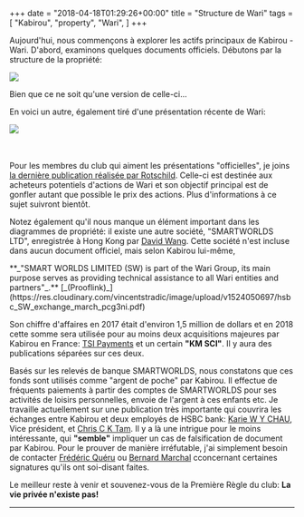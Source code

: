 +++
date = "2018-04-18T01:29:26+00:00"
title = "Structure de Wari"
tags = [
    "Kabirou",
    "property",
    "Wari",
]
+++

Aujourd'hui, nous commençons à explorer les actifs principaux de Kabirou - Wari. D'abord, examinons quelques documents officiels. Débutons par la structure de la propriété:
<div class="container" style="width:auto">
  <a target="blank" href="https://res.cloudinary.com/vincentstradic/image/upload/v1524050694/Wari_ownership_structure_1_ptnjnu.jpg">
    <img src="https://res.cloudinary.com/vincentstradic/image/upload/v1524050694/Wari_ownership_structure_1_ptnjnu.jpg" style="max-width:100%">
  </a>
</div>

Bien que ce ne soit qu'une version de celle-ci...
<!--more-->

En voici un autre, également tiré d'une présentation récente de Wari:

<div class="container" style="width:auto">
  <a target="blank" href="https://res.cloudinary.com/vincentstradic/image/upload/v1524050693/Wari_ownership_structure_2_wrqkvo.jpg">
    <img src="https://res.cloudinary.com/vincentstradic/image/upload/v1524050693/Wari_ownership_structure_2_wrqkvo.jpg" style="max-width:100%">
  </a>
</div>
<br></br>

Pour les membres du club qui aiment les présentations "officielles", je joins [la dernière publication réalisée par Rotschild](https://res.cloudinary.com/vincentstradic/image/upload/v1524050739/Wari_Group_-_Presentation_march_2018_-_R_xip1g7.pdf). Celle-ci est destinée aux acheteurs potentiels d'actions de Wari et son objectif principal est de gonfler autant que possible le prix des actions. Plus d'informations à ce sujet suivront bientôt.

Notez également qu'il nous manque un élément important dans les diagrammes de propriété: il existe une autre société, "SMARTWORLDS LTD", enregistrée à Hong Kong par [David Wang](mailto:david@wari.com). Cette société n'est incluse dans aucun document officiel, mais selon Kabirou lui-même,
<p>
**_"SMART WORLDS LIMITED (SW) is part of the Wari Group, its main purpose serves as providing technical assistance to all Wari entities and partners"_.**
[_(Prooflink)_](https://res.cloudinary.com/vincentstradic/image/upload/v1524050697/hsbc_SW_exchange_march_pcg3ni.pdf)
</p>

Son chiffre d'affaires en 2017 était d'environ 1,5 million de dollars et en 2018 cette somme sera utilisée pour au moins deux acquisitions majeures par Kabirou en France: [TSI Payments](http://www.tsi-payment.com/) et un certain **"KM SCI"**. Il y aura des publications séparées sur ces deux.

Basés sur les relevés de banque SMARTWORLDS, nous constatons que ces fonds sont utilisés comme "argent de poche" par Kabirou. Il effectue de fréquents paiements à partir des comptes de SMARTWORLDS pour ses activités de loisirs personnelles, envoie de l'argent à ces enfants etc. Je travaille actuellement sur une publication très importante qui couvrira les échanges entre Kabirou et deux employés de HSBC bank: [Karie W Y CHAU](mailto:wing.yan.chau@hsbc.com.hk), Vice président,
 et [Chris C K Tam](mailto:chris.c.k.tam@hsbc.com.hk). Il y a là une intrigue pour le moins intéressante, qui **"semble"** impliquer un cas de falsification de document par Kabirou. Pour le prouver de manière irréfutable, j'ai simplement besoin de contacter  [Frédéric Quéru](mailto:frederic.queru@ardian.com) ou [Bernard Marchal](mailto:bernard@marchal.eu) cconcernant certaines signatures qu'ils ont soi-disant faites.

Le meilleur reste à venir et souvenez-vous de la Première Règle du club: **La vie privée n'existe pas!**
<hr>
